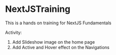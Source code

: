 # NextJSTraining
This is a hands on training for NextJS Fundamentals

Activity:

1. Add Slideshow image on the home page
2. Add Active and Hover effect on the Navigations
